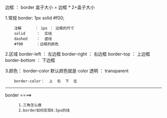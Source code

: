边框 ： border   盒子大小 = 边框 * 2+盒子大小   

1.常规
        border: 1px solid #f00;

        注解      ： 1px ： 边框的尺寸
        solid     ：  实线 
        dashed    ：  虚线
        #f00      ：边框的颜色 

2.区域
        border-left      ：  左边框
        border-right     ：  右边框
        border-top       ：  上边框  
        border-bottom    ：  下边框 

3.颜色： border-color 默认颜色就是 color      透明 ： transparent

        border-color：  上  右  下  左  



************

border ====>
          
          1.三角怎么做
          2.border如何实现0.5px的线